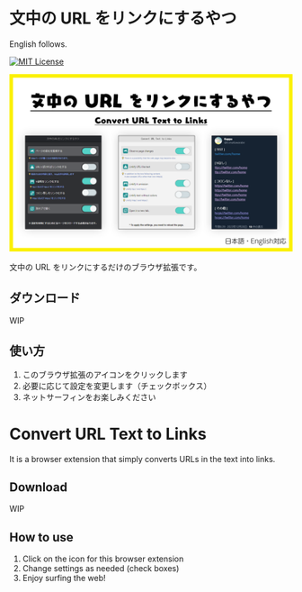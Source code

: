 # 文中の URL をリンクにするやつ

English follows.

[![MIT License](http://img.shields.io/badge/license-MIT-blue.svg?style=flat)](LICENSE)

![](./images/main.png)

文中の URL をリンクにするだけのブラウザ拡張です。

## ダウンロード

WIP

<!-- [![Available in the Chrome Web Store](./images/iNEddTyWiMfLSwFD6qGq.png)](https://chrome.google.com/webstore/detail/close-duplicate-tab/ollnnjepahcgphpjjhcfohpelmpldghj) -->

## 使い方

1. このブラウザ拡張のアイコンをクリックします
2. 必要に応じて設定を変更します（チェックボックス）
3. ネットサーフィンをお楽しみください

# Convert URL Text to Links

It is a browser extension that simply converts URLs in the text into links.

## Download

WIP

## How to use

1. Click on the icon for this browser extension
2. Change settings as needed (check boxes)
3. Enjoy surfing the web!
